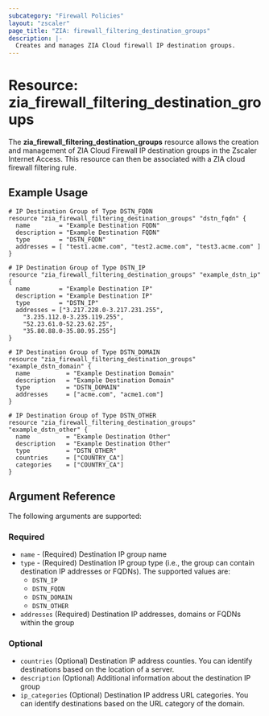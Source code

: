 ```yaml
---
subcategory: "Firewall Policies"
layout: "zscaler"
page_title: "ZIA: firewall_filtering_destination_groups"
description: |-
  Creates and manages ZIA Cloud firewall IP destination groups.
---
```


# Resource: zia_firewall_filtering_destination_groups

The **zia_firewall_filtering_destination_groups** resource allows the creation and management of ZIA Cloud Firewall IP destination groups in the Zscaler Internet Access. This resource can then be associated with a ZIA cloud firewall filtering rule.

## Example Usage

```hcl
# IP Destination Group of Type DSTN_FQDN
resource "zia_firewall_filtering_destination_groups" "dstn_fqdn" {
  name        = "Example Destination FQDN"
  description = "Example Destination FQDN"
  type        = "DSTN_FQDN"
  addresses = [ "test1.acme.com", "test2.acme.com", "test3.acme.com" ]
}
```

```hcl
# IP Destination Group of Type DSTN_IP
resource "zia_firewall_filtering_destination_groups" "example_dstn_ip" {
  name        = "Example Destination IP"
  description = "Example Destination IP"
  type        = "DSTN_IP"
  addresses = ["3.217.228.0-3.217.231.255",
    "3.235.112.0-3.235.119.255",
    "52.23.61.0-52.23.62.25",
    "35.80.88.0-35.80.95.255"]
}
```

```hcl
# IP Destination Group of Type DSTN_DOMAIN
resource "zia_firewall_filtering_destination_groups" "example_dstn_domain" {
  name          = "Example Destination Domain"
  description   = "Example Destination Domain"
  type          = "DSTN_DOMAIN"
  addresses     = ["acme.com", "acme1.com"]
}
```

```hcl
# IP Destination Group of Type DSTN_OTHER
resource "zia_firewall_filtering_destination_groups" "example_dstn_other" {
  name          = "Example Destination Other"
  description   = "Example Destination Other"
  type          = "DSTN_OTHER"
  countries     = ["COUNTRY_CA"]
  categories    = ["COUNTRY_CA"]
}
```

## Argument Reference

The following arguments are supported:

### Required

* `name` - (Required) Destination IP group name
* `type` - (Required) Destination IP group type (i.e., the group can contain destination IP addresses or FQDNs). The supported values are:
  * `DSTN_IP`
  * `DSTN_FQDN`
  * `DSTN_DOMAIN`
  * `DSTN_OTHER`
* `addresses` (Required) Destination IP addresses, domains or FQDNs within the group

### Optional

* `countries` (Optional) Destination IP address counties. You can identify destinations based on the location of a server.
* `description` (Optional) Additional information about the destination IP group
* `ip_categories` (Optional) Destination IP address URL categories. You can identify destinations based on the URL category of the domain.
